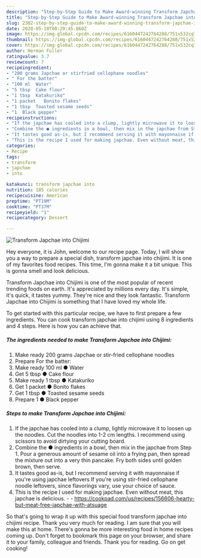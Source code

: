 ```yaml
---
description: "Step-by-Step Guide to Make Award-winning Transform Japchae into Chijimi"
title: "Step-by-Step Guide to Make Award-winning Transform Japchae into Chijimi"
slug: 2302-step-by-step-guide-to-make-award-winning-transform-japchae-into-chijimi
date: 2020-05-10T00:29:45.860Z
image: https://img-global.cpcdn.com/recipes/6160447242764288/751x532cq70/transform-japchae-into-chijimi-recipe-main-photo.jpg
thumbnail: https://img-global.cpcdn.com/recipes/6160447242764288/751x532cq70/transform-japchae-into-chijimi-recipe-main-photo.jpg
cover: https://img-global.cpcdn.com/recipes/6160447242764288/751x532cq70/transform-japchae-into-chijimi-recipe-main-photo.jpg
author: Herman Fuller
ratingvalue: 3.7
reviewcount: 7
recipeingredient:
- "200 grams Japchae or stirfried cellophane noodles"
- " For the batter"
- "100 ml  Water"
- "5 tbsp  Cake flour"
- "1 tbsp  Katakuriko"
- "1 packet   Bonito flakes"
- "1 tbsp  Toasted sesame seeds"
- "1  Black pepper"
recipeinstructions:
- "If the japchae has cooled into a clump, lightly microwave it to loosen up the noodles. Cut the noodles into 1-2 cm lengths. I recommend using scissors to avoid dirtying your cutting board."
- "Combine the ● ingredients in a bowl, then mix in the japchae from Step 1. Pour a generous amount of sesame oil into a frying pan, then spread the mixture out into a very thin pancake. Fry both sides until golden brown, then serve."
- "It tastes good as-is, but I recommend serving it with mayonnaise if you&#39;re using japchae leftovers If you&#39;re using stir-fried cellophane noodle leftovers, since flavorings vary, use your choice of sauce."
- "This is the recipe I used for making japchae. Even without meat, this japchae is delicious.  https://cookpad.com/us/recipes/156606-hearty-but-meat-free-japchae-with-atsuage"
categories:
- Recipe
tags:
- transform
- japchae
- into

katakunci: transform japchae into 
nutrition: 185 calories
recipecuisine: American
preptime: "PT19M"
cooktime: "PT37M"
recipeyield: "1"
recipecategory: Dessert

---
```



![Transform Japchae into Chijimi](https://img-global.cpcdn.com/recipes/6160447242764288/751x532cq70/transform-japchae-into-chijimi-recipe-main-photo.jpg)

Hey everyone, it is John, welcome to our recipe page. Today, I will show you a way to prepare a special dish, transform japchae into chijimi. It is one of my favorites food recipes. This time, I'm gonna make it a bit unique. This is gonna smell and look delicious.

Transform Japchae into Chijimi is one of the most popular of recent trending foods on earth. It's appreciated by millions every day. It's simple, it's quick, it tastes yummy. They're nice and they look fantastic. Transform Japchae into Chijimi is something that I have loved my whole life.




To get started with this particular recipe, we have to first prepare a few ingredients. You can cook transform japchae into chijimi using 8 ingredients and 4 steps. Here is how you can achieve that.

<!--inarticleads1-->

##### The ingredients needed to make Transform Japchae into Chijimi:

1. Make ready 200 grams Japchae or stir-fried cellophane noodles
1. Prepare  For the batter:
1. Make ready 100 ml ● Water
1. Get 5 tbsp ● Cake flour
1. Make ready 1 tbsp ● Katakuriko
1. Get 1 packet  ● Bonito flakes
1. Get 1 tbsp ● Toasted sesame seeds
1. Prepare 1 ● Black pepper




<!--inarticleads2-->

##### Steps to make Transform Japchae into Chijimi:

1. If the japchae has cooled into a clump, lightly microwave it to loosen up the noodles. Cut the noodles into 1-2 cm lengths. I recommend using scissors to avoid dirtying your cutting board.
1. Combine the ● ingredients in a bowl, then mix in the japchae from Step 1. Pour a generous amount of sesame oil into a frying pan, then spread the mixture out into a very thin pancake. Fry both sides until golden brown, then serve.
1. It tastes good as-is, but I recommend serving it with mayonnaise if you&#39;re using japchae leftovers If you&#39;re using stir-fried cellophane noodle leftovers, since flavorings vary, use your choice of sauce.
1. This is the recipe I used for making japchae. Even without meat, this japchae is delicious. -  - https://cookpad.com/us/recipes/156606-hearty-but-meat-free-japchae-with-atsuage




So that's going to wrap it up with this special food transform japchae into chijimi recipe. Thank you very much for reading. I am sure that you will make this at home. There's gonna be more interesting food in home recipes coming up. Don't forget to bookmark this page on your browser, and share it to your family, colleague and friends. Thank you for reading. Go on get cooking!
